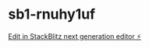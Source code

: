 # sb1-rnuhy1uf

[Edit in StackBlitz next generation editor ⚡️](https://stackblitz.com/~/github.com/RegBN/sb1-rnuhy1uf)